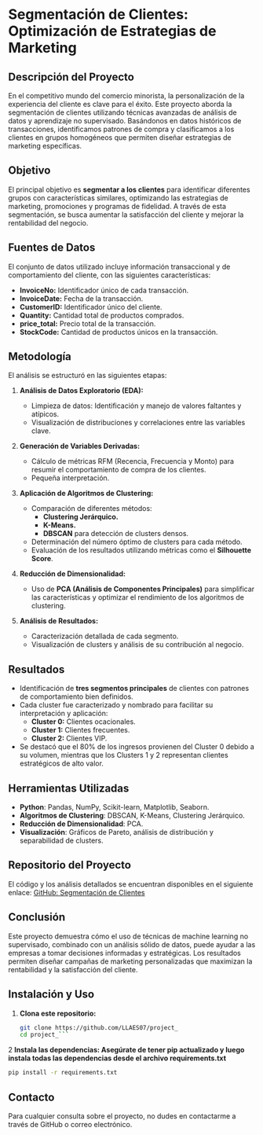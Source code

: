 # Segmentación de Clientes: Optimización de Estrategias de Marketing

## Descripción del Proyecto
En el competitivo mundo del comercio minorista, la personalización de la experiencia del cliente es clave para el éxito. Este proyecto aborda la segmentación de clientes utilizando técnicas avanzadas de análisis de datos y aprendizaje no supervisado. Basándonos en datos históricos de transacciones, identificamos patrones de compra y clasificamos a los clientes en grupos homogéneos que permiten diseñar estrategias de marketing específicas.

## Objetivo
El principal objetivo es **segmentar a los clientes** para identificar diferentes grupos con características similares, optimizando las estrategias de marketing, promociones y programas de fidelidad. A través de esta segmentación, se busca aumentar la satisfacción del cliente y mejorar la rentabilidad del negocio.

## Fuentes de Datos
El conjunto de datos utilizado incluye información transaccional y de comportamiento del cliente, con las siguientes características:
- **InvoiceNo:** Identificador único de cada transacción.
- **InvoiceDate:** Fecha de la transacción.
- **CustomerID:** Identificador único del cliente.
- **Quantity:** Cantidad total de productos comprados.
- **price_total:** Precio total de la transacción.
- **StockCode:** Cantidad de productos únicos en la transacción.

## Metodología
El análisis se estructuró en las siguientes etapas:

1. **Análisis de Datos Exploratorio (EDA):**
   - Limpieza de datos: Identificación y manejo de valores faltantes y atípicos.
   - Visualización de distribuciones y correlaciones entre las variables clave.

2. **Generación de Variables Derivadas:**
   - Cálculo de métricas RFM (Recencia, Frecuencia y Monto) para resumir el comportamiento de compra de los clientes.
   - Pequeña interpretación.

3. **Aplicación de Algoritmos de Clustering:**
   - Comparación de diferentes métodos:
     - **Clustering Jerárquico.**
     - **K-Means.**
     - **DBSCAN** para detección de clusters densos.
   - Determinación del número óptimo de clusters para cada método.
   - Evaluación de los resultados utilizando métricas como el **Silhouette Score**.


 
4. **Reducción de Dimensionalidad:**
   - Uso de **PCA (Análisis de Componentes Principales)** para simplificar las características y optimizar el rendimiento de los algoritmos de clustering.


5. **Análisis de Resultados:**
   - Caracterización detallada de cada segmento.
   - Visualización de clusters y análisis de su contribución al negocio.

## Resultados
- Identificación de **tres segmentos principales** de clientes con patrones de comportamiento bien definidos.
- Cada cluster fue caracterizado y nombrado para facilitar su interpretación y aplicación:
  - **Cluster 0:** Clientes ocacionales.
  - **Cluster 1:** Clientes frecuentes.
  - **Cluster 2:** Clientes VIP.
- Se destacó que el 80% de los ingresos provienen del Cluster 0 debido a su volumen, mientras que los Clusters 1 y 2 representan clientes estratégicos de alto valor.

## Herramientas Utilizadas
- **Python**: Pandas, NumPy, Scikit-learn, Matplotlib, Seaborn.
- **Algoritmos de Clustering**: DBSCAN, K-Means, Clustering Jerárquico.
- **Reducción de Dimensionalidad**: PCA.
- **Visualización**: Gráficos de Pareto, análisis de distribución y separabilidad de clusters.

## Repositorio del Proyecto
El código y los análisis detallados se encuentran disponibles en el siguiente enlace:
[GitHub: Segmentación de Clientes](https://github.com/LLAES07/project_)

## Conclusión
Este proyecto demuestra cómo el uso de técnicas de machine learning no supervisado, combinado con un análisis sólido de datos, puede ayudar a las empresas a tomar decisiones informadas y estratégicas. Los resultados permiten diseñar campañas de marketing personalizadas que maximizan la rentabilidad y la satisfacción del cliente.


## Instalación y Uso
1. **Clona este repositorio:**
   ```bash
   git clone https://github.com/LLAES07/project_
   cd project_```


2 **Instala las dependencias: Asegúrate de tener pip actualizado y luego instala todas las dependencias desde el archivo requirements.txt**
```bash 
pip install -r requirements.txt

```




## Contacto
Para cualquier consulta sobre el proyecto, no dudes en contactarme a través de GitHub o correo electrónico.
